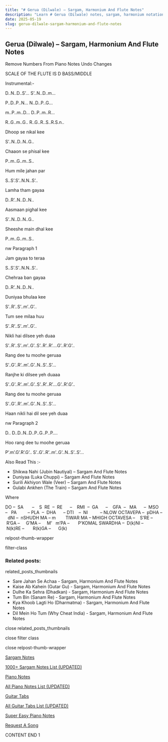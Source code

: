 ```yaml
---
title: "# Gerua (Dilwale) – Sargam, Harmonium And Flute Notes"
description: "Learn # Gerua (Dilwale) notes, sargam, harmonium notations and flute notes. Easy step-by-step tutorial for beginners."
date: 2025-05-19
slug: gerua-dilwale-sargam-harmonium-and-flute-notes
---
```


## Gerua (Dilwale) – Sargam, Harmonium And Flute Notes

Remove Numbers From Piano Notes
Undo Changes

SCALE OF THE FLUTE IS D BASS/MIDDLE

Instrumental:-

D..N..D..S’… S’..N..D..m…

P..D..P..N… N..D..P..G…

m..P..m..D… D..P..m..R…

R..G..m..G.. R..G..R..S..R.S.n..

Dhoop se nikal kee

S’..N..D..N..G..

Chaaon se phisal kee

P..m..G..m..S..

Hum mile jahan par

S..S’.S’..N.N..S’..

Lamha tham gayaa

D..R’..N..D..N..

Aasmaan pighal kee

S’..N..D..N..G..

Sheeshe main dhal kee

P..m..G..m..S..

nw Paragraph 1

Jam gayaa to teraa

S..S’.S’..N.N..S’..

Chehraa ban gayaa

D..R’..N..D..N..

Duniyaa bhulaa kee

S’..R’..S’..m’..G’..

Tum see milaa huu

S’..R’..S’..m’..G’..

Nikli hai dilsee yeh duaa

S’..R’..S’..m’..G’..S’..R’..R’….G’..R’.G’..

Rang dee tu moohe geruaa

S’..G’..R’..m’..G’..N..S’..S’…

Ranjhe ki dilsee yeh duaaa

S’..G’..R’..m’..G’..S’..R’..R’….G’..R’.G’..

Rang dee tu moohe geruaa

S’..G’..R’..m’..G’..N..S’..S’…

Haan nikli hai dil see yeh duaa

nw Paragraph 2

D.. D..D..N..D..P..G..P..P….

Hoo rang dee tu moohe geruaa

P’.m’.G’.R’.G’.. S’..G’..R’..m’..G’..N..S’..S’…



Also Read This :-



* Shikwa Nahi (Jubin Nautiyal) – Sargam And Flute Notes
* Duniyaa (Luka Chuppi) – Sargam And Flute Notes
* Surili Akhiyon Wale (Veer) – Sargam And Flute Notes
* Gulabi Ankhen (The Train) – Sargam And Flute Notes

Where



DO –  SA       –    S  RE  –  RE      –    RMI  –  GA      –    GFA  –   MA      –  MSO  –   PA         – PLA  –  DHA      – DTI    –  NI          – NLOW OCTAVEPA –  pDHA –  dNI –  nSHUDH MA – m        TIWAR MA – MHIGH OCTAVESA –    S’RE –     R’GA –     G’MA –     M’   m’PA –       P’KOMAL SWARDHA –  D(k)NI –       N(k)RE –       R(k)GA –      G(k)



relpost-thumb-wrapper

filter-class

### Related posts:

related_posts_thumbnails

* Sare Jahan Se Achaa - Sargam, Harmonium And Flute Notes
* Kaise Ab Kahein (Gutar Gu) - Sargam, Harmonium And Flute Notes
* Dulhe Ka Sehra (Dhadkan) - Sargam, Harmonium And Flute Notes
* Tum Bin (Sanam Re) - Sargam, Harmonium And Flute Notes
* Kya Khoob Lagti Ho (Dharmatma) - Sargam, Harmonium And Flute Notes
* Dil Mein Ho Tum (Why Cheat India) - Sargam, Harmonium And Flute Notes

close related_posts_thumbnails

close filter class

close relpost-thumb-wrapper

[Sargam Notes](/sargam-notes.html)

[1000+ Sargam Notes List (UPDATED)](/all-songs-list-sargam-notes.html)

[Piano Notes](/piano-notes.html)

[All Piano Notes List (UPDATED)](/all-songs-list-piano-notes.html)

[Guitar Tabs](/guitar-tabs.html)

[All Guitar Tabs List (UPDATED)](/all-songs-list-guitar-tabs.html)

[Super Easy Piano Notes](https://studywall.in/)

[Request A Song](/request-a-song.html)

CONTENT END 1

